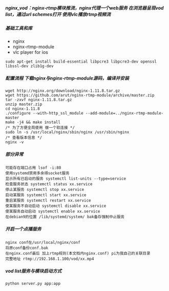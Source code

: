 ##### nginx_vod：nginx-rtmp模块推流，nginx代理一个web服务 在浏览器呈现vod list，通过url schemes打开 使用vlc播放rtmp视频流

##### 基础工具和库
* nginx
* nginx-rtmp-module 
* vlc player for ios
```
sudo apt-get install build-essential libpcre3 libpcre3-dev openssl libssl-dev zlib1g-dev 
```

##### 配置流程 下载nginx与nginx-rtmp-module源码，编译并安装
```
wget http://nginx.org/download/nginx-1.11.8.tar.gz
wget https://github.com/arut/nginx-rtmp-module/archive/master.zip
tar -zxvf nginx-1.11.8.tar.gz
unzip master.zip
cd nginx-1.11.8
./configure --with-http_ssl_module --add-module=../nginx-rtmp-module-master
make -j4 && make install
/* 为了方便全局使用 做一个软连接 */
sudo ln -s /usr/local/nginx/sbin/nginx /usr/sbin/nginx
/* 查看版本信息 */
nginx -v
```
##### 部分异常
```
可能存在端口占用 lsof -i:80
使用systemd禁用多余得socket服务
显示所有已启动的服务 systemctl list-units --type=service
检查服务状态 systemctl status xx.service
停止某服务 systemctl stop xx.service
启动某服务 systemctl start xx.service
重启某服务 systemctl restart xx.service
使某服务不自动启动 systemctl disable xx.service
使某服务自动启动 systemctl enable xx.service
在debian9的位置 /lib/systemd/system/ bak备存强制中止服务
```

##### 开启一个点播服务    
```
nginx conf在/usr/local/nginx/conf 
将原conf备份conf.bak 
在nginx.conf最后 加上rtmp规则(本文档内nginx.conf) pi为我自己的关联目录 
完整地址 rtmp://192.168.1.100/vod/xx.mp4
```

##### vod list服务与模块启动方式
```
python server.py app:app
```
